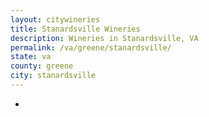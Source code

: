 ```yaml
---
layout: citywineries
title: Stanardsville Wineries
description: Wineries in Stanardsville, VA
permalink: /va/greene/stanardsville/
state: va
county: greene
city: stanardsville
---
```

-
